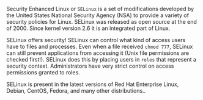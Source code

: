 Security Enhanced Linux or `SELinux` is a set of
modifications developed by the United States National Security Agency
(NSA) to provide a variety of security policies for Linux. SELinux was
released as open source at the end of 2000. Since kernel version 2.6 it
is an integrated part of Linux.

SELinux offers security! SELinux can control what kind of access users
have to files and processes. Even when a file received `chmod 777`,
SELinux can still prevent applications from accessing it (Unix file
permissions are checked first!). SELinux does this by placing users in
`roles` that represent a security context. Administrators have very
strict control on access permissions granted to roles.

SELinux is present in the latest versions of Red Hat Enterprise Linux,
Debian, CentOS, Fedora, and many other distributions..
